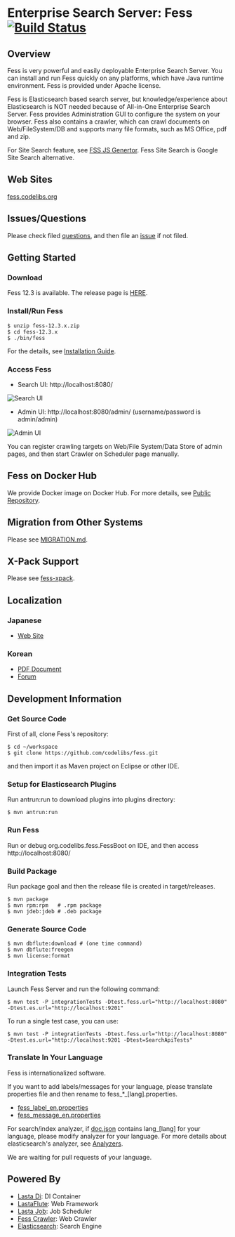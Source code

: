 Enterprise Search Server: Fess [![Build Status](https://travis-ci.org/codelibs/fess.svg?branch=master)](https://travis-ci.org/codelibs/fess)
====

## Overview

Fess is very powerful and easily deployable Enterprise Search Server.
You can install and run Fess quickly on any platforms, which have Java runtime environment.
Fess is provided under Apache license.

Fess is Elasticsearch based search server, but knowledge/experience about Elasticsearch is NOT needed because of All-in-One Enterprise Search Server.
Fess provides Administration GUI to configure the system on your browser.
Fess also contains a crawler, which can crawl documents on Web/FileSystem/DB and supports many file formats, such as MS Office, pdf and zip.

For Site Search feature, see [FSS JS Genertor](https://fss-generator.codelibs.org/docs/manual).
Fess Site Search is Google Site Search alternative.

## Web Sites

[fess.codelibs.org](http://fess.codelibs.org/)

## Issues/Questions

Please check filed [questions](https://github.com/codelibs/fess/issues?q=label%3Aquestion), and then file an [issue](https://github.com/codelibs/fess/issues "issue") if not filed.

## Getting Started

### Download

Fess 12.3 is available.
The release page is [HERE](https://github.com/codelibs/fess/releases "download").

### Install/Run Fess

    $ unzip fess-12.3.x.zip
    $ cd fess-12.3.x
    $ ./bin/fess

For the details, see [Installation Guide](http://fess.codelibs.org/11.3/install/index.html).

### Access Fess

- Search UI: http://localhost:8080/

![Search UI](http://fess.codelibs.org/_images/fess_search_result1.png)

- Admin UI: http://localhost:8080/admin/ (username/password is admin/admin)

![Admin UI](http://fess.codelibs.org/_images/fess_admin_dashboard.png)

You can register crawling targets on Web/File System/Data Store of admin pages, and then start Crawler on Scheduler page manually.

## Fess on Docker Hub

We provide Docker image on Docker Hub.
For more details, see [Public Repository](https://hub.docker.com/r/codelibs/fess/).

## Migration from Other Systems

Please see [MIGRATION.md](https://github.com/codelibs/fess/blob/master/MIGRATION.md).

## X-Pack Support

Please see [fess-xpack](https://github.com/codelibs/fess-xpack).

## Localization

### Japanese

 - [Web Site](http://fess.codelibs.org/ja/)

### Korean

 - [PDF Document](https://github.com/nocode2k/fess/releases/download/11.0.1-ko/Fess-ko_11.0.1_manual.pdf)
 - [Forum](https://github.com/nocode2k/fess-kr-forum)

## Development Information

### Get Source Code

First of all, clone Fess's repository:

    $ cd ~/workspace
    $ git clone https://github.com/codelibs/fess.git

and then import it as Maven project on Eclipse or other IDE.

### Setup for Elasticsearch Plugins

Run antrun:run to download plugins into plugins directory:

    $ mvn antrun:run

### Run Fess

Run or debug org.codelibs.fess.FessBoot on IDE, and then access http://localhost:8080/

### Build Package

Run package goal and then the release file is created in target/releases.

    $ mvn package
    $ mvn rpm:rpm   # .rpm package
    $ mvn jdeb:jdeb # .deb package

### Generate Source Code

    $ mvn dbflute:download # (one time command)
    $ mvn dbflute:freegen
    $ mvn license:format

### Integration Tests

Launch Fess Server and run the following command:

    $ mvn test -P integrationTests -Dtest.fess.url="http://localhost:8080" -Dtest.es.url="http://localhost:9201"

To run a single test case, you can use:

    $ mvn test -P integrationTests -Dtest.fess.url="http://localhost:8080" -Dtest.es.url="http://localhost:9201 -Dtest=SearchApiTests"

### Translate In Your Language

Fess is internationalized software.

If you want to add labels/messages for your language, please translate properties file and then rename to fess\_\*\_[lang].properties.

* [fess_label_en.properties](https://github.com/codelibs/fess/blob/master/src/main/resources/fess_label_en.properties)
* [fess_message_en.properties](https://github.com/codelibs/fess/blob/master/src/main/resources/fess_message_en.properties)

For search/index analyzer, if [doc.json](https://github.com/codelibs/fess/blob/master/src/main/resources/fess_indices/fess/doc.json) contains lang\_[lang] for your language, please modify analyzer for your language. For more details about elasticsearch's analyzer, see [Analyzers](https://www.elastic.co/guide/en/elasticsearch/reference/current/analysis-analyzers.html).

We are waiting for pull requests of your language.

## Powered By

* [Lasta Di](https://github.com/lastaflute/lasta-di "Lasta Di"): DI Container
* [LastaFlute](https://github.com/lastaflute/lastaflute "LastaFlute"): Web Framework
* [Lasta Job](https://github.com/lastaflute/lasta-job "Lasta Job"): Job Scheduler
* [Fess Crawler](https://github.com/codelibs/fess-crawler "Fess Crawler"): Web Crawler
* [Elasticsearch](https://github.com/elastic/elasticsearch "Elasticsearch"): Search Engine

